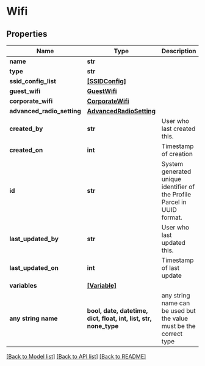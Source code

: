 # Wifi


## Properties
Name | Type | Description | Notes
------------ | ------------- | ------------- | -------------
**name** | **str** |  | 
**type** | **str** |  | 
**ssid_config_list** | [**[SSIDConfig]**](SSIDConfig.md) |  | [optional] 
**guest_wifi** | [**GuestWifi**](GuestWifi.md) |  | [optional] 
**corporate_wifi** | [**CorporateWifi**](CorporateWifi.md) |  | [optional] 
**advanced_radio_setting** | [**AdvancedRadioSetting**](AdvancedRadioSetting.md) |  | [optional] 
**created_by** | **str** | User who last created this. | [optional] [readonly] 
**created_on** | **int** | Timestamp of creation | [optional] [readonly] 
**id** | **str** | System generated unique identifier of the Profile Parcel in UUID format. | [optional] 
**last_updated_by** | **str** | User who last updated this. | [optional] [readonly] 
**last_updated_on** | **int** | Timestamp of last update | [optional] [readonly] 
**variables** | [**[Variable]**](Variable.md) |  | [optional] 
**any string name** | **bool, date, datetime, dict, float, int, list, str, none_type** | any string name can be used but the value must be the correct type | [optional]

[[Back to Model list]](../README.md#documentation-for-models) [[Back to API list]](../README.md#documentation-for-api-endpoints) [[Back to README]](../README.md)


